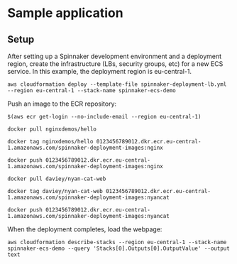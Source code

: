# Sample application

## Setup

After setting up a Spinnaker development environment and a deployment region, create the infrastructure (LBs, security groups, etc) for a new ECS service.  In this example, the deployment region is eu-central-1.

```aws cloudformation deploy --template-file spinnaker-deployment-lb.yml --region eu-central-1 --stack-name spinnaker-ecs-demo```

Push an image to the ECR repository:

```
$(aws ecr get-login --no-include-email --region eu-central-1)

docker pull nginxdemos/hello

docker tag nginxdemos/hello 0123456789012.dkr.ecr.eu-central-1.amazonaws.com/spinnaker-deployment-images:nginx

docker push 0123456789012.dkr.ecr.eu-central-1.amazonaws.com/spinnaker-deployment-images:nginx

docker pull daviey/nyan-cat-web

docker tag daviey/nyan-cat-web 0123456789012.dkr.ecr.eu-central-1.amazonaws.com/spinnaker-deployment-images:nyancat

docker push 0123456789012.dkr.ecr.eu-central-1.amazonaws.com/spinnaker-deployment-images:nyancat
```


When the deployment completes, load the webpage:

```aws cloudformation describe-stacks --region eu-central-1 --stack-name spinnaker-ecs-demo --query 'Stacks[0].Outputs[0].OutputValue' --output text```